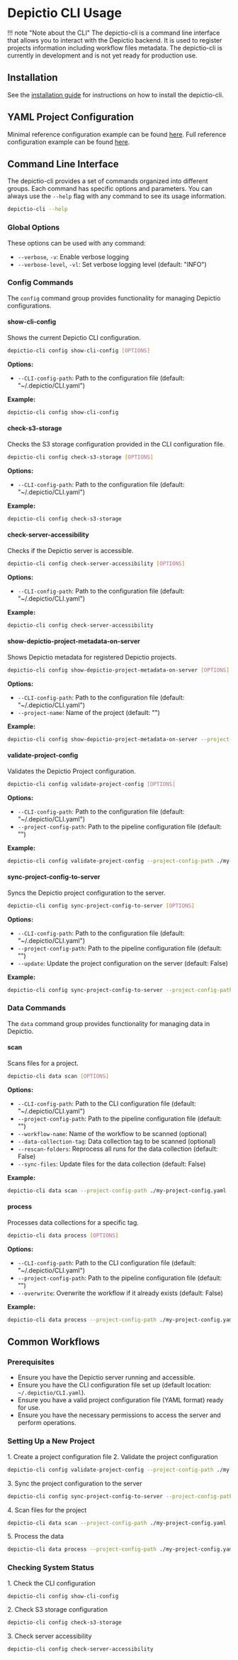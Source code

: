 # Depictio CLI Usage

<!-- prettier-ignore -->
<!-- markdownlint-disable MD046 -->
!!! note "Note about the CLI"
    The depictio-cli is a command line interface that allows you to interact with the Depictio backend. It is used to register projects information including workflow files metadata. The depictio-cli is currently in development and is not yet ready for production use.
<!-- markdownlint-enable MD046 -->

## Installation

See the [installation guide](../installation/cli.md) for instructions on how to install the depictio-cli.

## YAML Project Configuration

<!-- markdownlint-disable MD059 -->

Minimal reference configuration example can be found [here](minimal_config.md). Full reference configuration example can be found [here](full_reference_config.md).

## Command Line Interface

The depictio-cli provides a set of commands organized into different groups. Each command has specific options and parameters. You can always use the `--help` flag with any command to see its usage information.

```bash
depictio-cli --help
```

### Global Options

These options can be used with any command:

- `--verbose`, `-v`: Enable verbose logging
- `--verbose-level`, `-vl`: Set verbose logging level (default: "INFO")

### Config Commands

The `config` command group provides functionality for managing Depictio configurations.

#### show-cli-config

Shows the current Depictio CLI configuration.

```bash
depictio-cli config show-cli-config [OPTIONS]
```

**Options:**

- `--CLI-config-path`: Path to the configuration file (default: "~/.depictio/CLI.yaml")

**Example:**

```bash
depictio-cli config show-cli-config
```

#### check-s3-storage

Checks the S3 storage configuration provided in the CLI configuration file.

```bash
depictio-cli config check-s3-storage [OPTIONS]
```

**Options:**

- `--CLI-config-path`: Path to the configuration file (default: "~/.depictio/CLI.yaml")

**Example:**

```bash
depictio-cli config check-s3-storage
```

#### check-server-accessibility

Checks if the Depictio server is accessible.

```bash
depictio-cli config check-server-accessibility [OPTIONS]
```

**Options:**

- `--CLI-config-path`: Path to the configuration file (default: "~/.depictio/CLI.yaml")

**Example:**

```bash
depictio-cli config check-server-accessibility
```

#### show-depictio-project-metadata-on-server

Shows Depictio metadata for registered Depictio projects.

```bash
depictio-cli config show-depictio-project-metadata-on-server [OPTIONS]
```

**Options:**

- `--CLI-config-path`: Path to the configuration file (default: "~/.depictio/CLI.yaml")
- `--project-name`: Name of the project (default: "")

**Example:**

```bash
depictio-cli config show-depictio-project-metadata-on-server --project-name my-project
```

#### validate-project-config

Validates the Depictio Project configuration.

```bash
depictio-cli config validate-project-config [OPTIONS]
```

**Options:**

- `--CLI-config-path`: Path to the configuration file (default: "~/.depictio/CLI.yaml")
- `--project-config-path`: Path to the pipeline configuration file (default: "")

**Example:**

```bash
depictio-cli config validate-project-config --project-config-path ./my-project-config.yaml
```

#### sync-project-config-to-server

Syncs the Depictio project configuration to the server.

```bash
depictio-cli config sync-project-config-to-server [OPTIONS]
```

**Options:**

- `--CLI-config-path`: Path to the configuration file (default: "~/.depictio/CLI.yaml")
- `--project-config-path`: Path to the pipeline configuration file (default: "")
- `--update`: Update the project configuration on the server (default: False)

**Example:**

```bash
depictio-cli config sync-project-config-to-server --project-config-path ./my-project-config.yaml --update
```

### Data Commands

The `data` command group provides functionality for managing data in Depictio.

#### scan

Scans files for a project.

```bash
depictio-cli data scan [OPTIONS]
```

**Options:**

- `--CLI-config-path`: Path to the CLI configuration file (default: "~/.depictio/CLI.yaml")
- `--project-config-path`: Path to the pipeline configuration file (default: "")
- `--workflow-name`: Name of the workflow to be scanned (optional)
- `--data-collection-tag`: Data collection tag to be scanned (optional)
- `--rescan-folders`: Reprocess all runs for the data collection (default: False)
- `--sync-files`: Update files for the data collection (default: False)

**Example:**

```bash
depictio-cli data scan --project-config-path ./my-project-config.yaml --workflow-name my-workflow
```

#### process

Processes data collections for a specific tag.

```bash
depictio-cli data process [OPTIONS]
```

**Options:**

- `--CLI-config-path`: Path to the CLI configuration file (default: "~/.depictio/CLI.yaml")
- `--project-config-path`: Path to the pipeline configuration file (default: "")
- `--overwrite`: Overwrite the workflow if it already exists (default: False)
<!-- - `--workflow-name`: Name of the workflow to be processed (optional)
- `--data-collection-tag`: Data collection tag to be processed (optional) -->

**Example:**

```bash
depictio-cli data process --project-config-path ./my-project-config.yaml --workflow-name my-workflow --data-collection-tag my-tag
```

## Common Workflows

### Prerequisites

- Ensure you have the Depictio server running and accessible.
- Ensure you have the CLI configuration file set up (default location: `~/.depictio/CLI.yaml`).
- Ensure you have a valid project configuration file (YAML format) ready for use.
- Ensure you have the necessary permissions to access the server and perform operations.

### Setting Up a New Project

1\. Create a project configuration file
2\. Validate the project configuration

```bash
depictio-cli config validate-project-config --project-config-path ./my-project-config.yaml
```

3\. Sync the project configuration to the server

```bash
depictio-cli config sync-project-config-to-server --project-config-path ./my-project-config.yaml
```

4\. Scan files for the project

```bash
depictio-cli data scan --project-config-path ./my-project-config.yaml
```

5\. Process the data

```bash
depictio-cli data process --project-config-path ./my-project-config.yaml
```

### Checking System Status

1\. Check the CLI configuration

```bash
depictio-cli config show-cli-config
```

2\. Check S3 storage configuration

```bash
depictio-cli config check-s3-storage
```

3\. Check server accessibility

```bash
depictio-cli config check-server-accessibility
```
